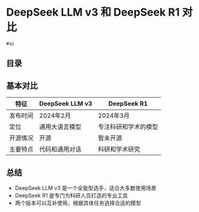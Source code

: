 
# DeepSeek LLM v3 和 DeepSeek R1 对比

`#ai` 


## 目录
<!-- toc -->
 ## 基本对比 

| 特征   | DeepSeek LLM v3 | DeepSeek R1 |
| ---- | --------------- | ----------- |
| 发布时间 | 2024年2月         | 2024年3月     |
| 定位   | 通用大语言模型         | 专注科研和学术的模型  |
| 开源情况 | 开源              | 暂未开源        |
| 主要特点 | 代码和通用对话         | 科研和学术研究     |

## 总结

- DeepSeek LLM v3 是一个全能型选手，适合大多数使用场景
- DeepSeek R1 是专门为科研人员打造的专业工具
- 两个版本可以互补使用，根据具体任务选择合适的模型

